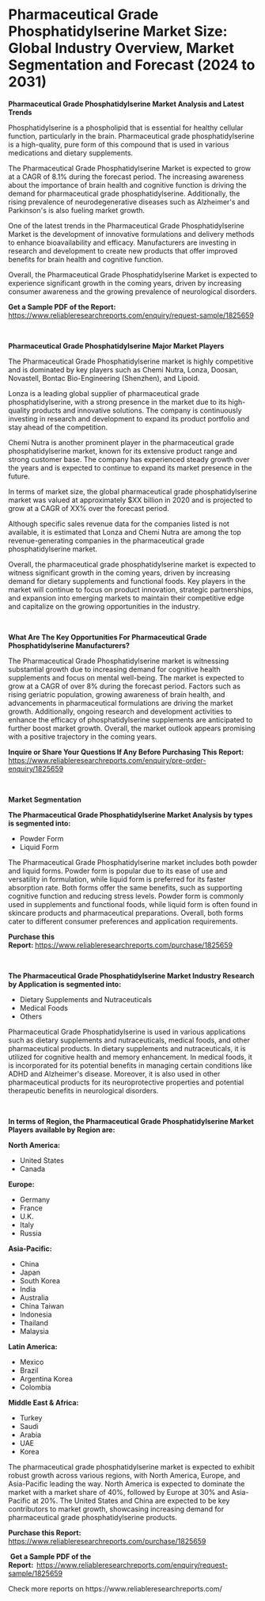 <p><h1>Pharmaceutical Grade Phosphatidylserine Market Size: Global Industry Overview, Market Segmentation and Forecast (2024 to 2031)</h1></p><p><strong>Pharmaceutical Grade Phosphatidylserine Market Analysis and Latest Trends</strong></p>
<p><p>Phosphatidylserine is a phospholipid that is essential for healthy cellular function, particularly in the brain. Pharmaceutical grade phosphatidylserine is a high-quality, pure form of this compound that is used in various medications and dietary supplements. </p><p>The Pharmaceutical Grade Phosphatidylserine Market is expected to grow at a CAGR of 8.1% during the forecast period. The increasing awareness about the importance of brain health and cognitive function is driving the demand for pharmaceutical grade phosphatidylserine. Additionally, the rising prevalence of neurodegenerative diseases such as Alzheimer's and Parkinson's is also fueling market growth.</p><p>One of the latest trends in the Pharmaceutical Grade Phosphatidylserine Market is the development of innovative formulations and delivery methods to enhance bioavailability and efficacy. Manufacturers are investing in research and development to create new products that offer improved benefits for brain health and cognitive function.</p><p>Overall, the Pharmaceutical Grade Phosphatidylserine Market is expected to experience significant growth in the coming years, driven by increasing consumer awareness and the growing prevalence of neurological disorders.</p></p>
<p><strong>Get a Sample PDF of the Report:&nbsp;</strong> <a href="https://www.reliableresearchreports.com/enquiry/request-sample/1825659">https://www.reliableresearchreports.com/enquiry/request-sample/1825659</a></p>
<p>&nbsp;</p>
<p><strong>Pharmaceutical Grade Phosphatidylserine Major Market Players</strong></p>
<p><p>The Pharmaceutical Grade Phosphatidylserine market is highly competitive and is dominated by key players such as Chemi Nutra, Lonza, Doosan, Novastell, Bontac Bio-Engineering (Shenzhen), and Lipoid.</p><p>Lonza is a leading global supplier of pharmaceutical grade phosphatidylserine, with a strong presence in the market due to its high-quality products and innovative solutions. The company is continuously investing in research and development to expand its product portfolio and stay ahead of the competition.</p><p>Chemi Nutra is another prominent player in the pharmaceutical grade phosphatidylserine market, known for its extensive product range and strong customer base. The company has experienced steady growth over the years and is expected to continue to expand its market presence in the future.</p><p>In terms of market size, the global pharmaceutical grade phosphatidylserine market was valued at approximately $XX billion in 2020 and is projected to grow at a CAGR of XX% over the forecast period.</p><p>Although specific sales revenue data for the companies listed is not available, it is estimated that Lonza and Chemi Nutra are among the top revenue-generating companies in the pharmaceutical grade phosphatidylserine market.</p><p>Overall, the pharmaceutical grade phosphatidylserine market is expected to witness significant growth in the coming years, driven by increasing demand for dietary supplements and functional foods. Key players in the market will continue to focus on product innovation, strategic partnerships, and expansion into emerging markets to maintain their competitive edge and capitalize on the growing opportunities in the industry.</p></p>
<p>&nbsp;</p>
<p><strong>What Are The Key Opportunities For Pharmaceutical Grade Phosphatidylserine Manufacturers?</strong></p>
<p><p>The Pharmaceutical Grade Phosphatidylserine market is witnessing substantial growth due to increasing demand for cognitive health supplements and focus on mental well-being. The market is expected to grow at a CAGR of over 8% during the forecast period. Factors such as rising geriatric population, growing awareness of brain health, and advancements in pharmaceutical formulations are driving the market growth. Additionally, ongoing research and development activities to enhance the efficacy of phosphatidylserine supplements are anticipated to further boost market growth. Overall, the market outlook appears promising with a positive trajectory in the coming years.</p></p>
<p><strong>Inquire or Share Your Questions If Any Before Purchasing This Report:</strong> <a href="https://www.reliableresearchreports.com/enquiry/pre-order-enquiry/1825659">https://www.reliableresearchreports.com/enquiry/pre-order-enquiry/1825659</a></p>
<p>&nbsp;</p>
<p><strong>Market Segmentation</strong></p>
<p><strong>The Pharmaceutical Grade Phosphatidylserine Market Analysis by types is segmented into:</strong></p>
<p><ul><li>Powder Form</li><li>Liquid Form</li></ul></p>
<p><p>The Pharmaceutical Grade Phosphatidylserine market includes both powder and liquid forms. Powder form is popular due to its ease of use and versatility in formulation, while liquid form is preferred for its faster absorption rate. Both forms offer the same benefits, such as supporting cognitive function and reducing stress levels. Powder form is commonly used in supplements and functional foods, while liquid form is often found in skincare products and pharmaceutical preparations. Overall, both forms cater to different consumer preferences and application requirements.</p></p>
<p><strong>Purchase this Report:&nbsp;</strong><a href="https://www.reliableresearchreports.com/purchase/1825659">https://www.reliableresearchreports.com/purchase/1825659</a></p>
<p>&nbsp;</p>
<p><strong>The Pharmaceutical Grade Phosphatidylserine Market Industry Research by Application is segmented into:</strong></p>
<p><ul><li>Dietary Supplements and Nutraceuticals</li><li>Medical Foods</li><li>Others</li></ul></p>
<p><p>Pharmaceutical Grade Phosphatidylserine is used in various applications such as dietary supplements and nutraceuticals, medical foods, and other pharmaceutical products. In dietary supplements and nutraceuticals, it is utilized for cognitive health and memory enhancement. In medical foods, it is incorporated for its potential benefits in managing certain conditions like ADHD and Alzheimer's disease. Moreover, it is also used in other pharmaceutical products for its neuroprotective properties and potential therapeutic benefits in neurological disorders.</p></p>
<p>&nbsp;</p>
<p><strong>In terms of Region, the Pharmaceutical Grade Phosphatidylserine Market Players available by Region are:</strong></p>
<p>
    <p> <strong> North America: </strong>
        <ul>
            <li>United States</li>
            <li>Canada</li>
        </ul>
        </p> 
    <p> <strong> Europe: </strong>
        <ul>
            <li>Germany</li>
            <li>France</li>
            <li>U.K.</li>
            <li>Italy</li>
            <li>Russia</li>
        </ul>
        </p> 
    <p> <strong> Asia-Pacific: </strong>
        <ul>
            <li>China</li>
            <li>Japan</li>
            <li>South Korea</li>
            <li>India</li>
            <li>Australia</li>
            <li>China Taiwan</li>
            <li>Indonesia</li>
            <li>Thailand</li>
            <li>Malaysia</li>
        </ul>
        </p> 
    <p> <strong> Latin America: </strong>
        <ul>
            <li>Mexico</li>
            <li>Brazil</li>
            <li>Argentina Korea</li>
            <li>Colombia</li>
        </ul>
        </p> 
    <p> <strong> Middle East & Africa: </strong>
        <ul>
            <li>Turkey</li>
            <li>Saudi</li>
            <li>Arabia</li>
            <li>UAE</li>
            <li>Korea</li>
        </ul>
    </p>
    </p>
<p><p>The pharmaceutical grade phosphatidylserine market is expected to exhibit robust growth across various regions, with North America, Europe, and Asia-Pacific leading the way. North America is expected to dominate the market with a market share of 40%, followed by Europe at 30% and Asia-Pacific at 20%. The United States and China are expected to be key contributors to market growth, showcasing increasing demand for pharmaceutical grade phosphatidylserine products.</p></p>
<p><strong>Purchase this Report: </strong><a href="https://www.reliableresearchreports.com/purchase/1825659">https://www.reliableresearchreports.com/purchase/1825659</a></p>
<p>&nbsp;<strong>Get a Sample PDF of the Report:&nbsp;&nbsp;</strong><a href="https://www.reliableresearchreports.com/enquiry/request-sample/1825659">https://www.reliableresearchreports.com/enquiry/request-sample/1825659</a></p>
<p><strong></strong></p>
<p>Check more reports on https://www.reliableresearchreports.com/</p>